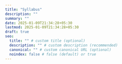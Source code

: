 ```yaml
---
title: "Syllabus"
description: ""
summary: ""
date: 2025-01-09T21:34:28+05:30
lastmod: 2025-01-09T21:34:28+05:30
draft: true
seo:
  title: "" # custom title (optional)
  description: "" # custom description (recommended)
  canonical: "" # custom canonical URL (optional)
  noindex: false # false (default) or true
---
```

